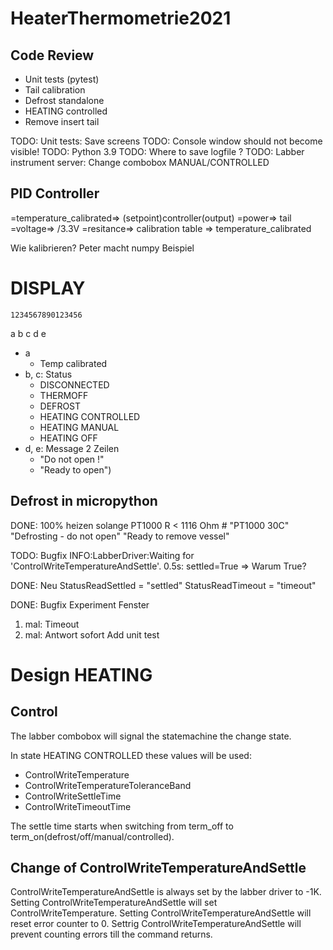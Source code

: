 # HeaterThermometrie2021


## Code Review

* Unit tests (pytest)
* Tail calibration
* Defrost standalone
* HEATING controlled
* Remove insert tail

TODO: Unit tests: Save screens
TODO: Console window should not become visible!
TODO: Python 3.9
TODO: Where to save logfile ?
TODO: Labber instrument server: Change combobox MANUAL/CONTROLLED

## PID Controller

=temperature_calibrated=> (setpoint)controller(output)
    =power=> tail
        =voltage=> /3.3V
            =resitance=> calibration table
                => temperature_calibrated



Wie kalibrieren?
  Peter macht numpy Beispiel

# DISPLAY
    1234567890123456
  a
  b
  c
  d
  e


* a
  * Temp calibrated
* b, c: Status
  * DISCONNECTED
  * THERMOFF
  * DEFROST
  * HEATING CONTROLLED
  * HEATING MANUAL
  * HEATING OFF
* d, e: Message 2 Zeilen
  * "Do not open !"
  * "Ready to open")

## Defrost in micropython
DONE:  100% heizen solange PT1000 R < 1116 Ohm # "PT1000 30C"
    "Defrosting - do not open"
    "Ready to remove vessel"


TODO: Bugfix
  INFO:LabberDriver:Waiting for 'ControlWriteTemperatureAndSettle'. 0.5s: settled=True
    => Warum True?

DONE: Neu
  StatusReadSettled = "settled"
  StatusReadTimeout = "timeout"

DONE: Bugfix
  Experiment Fenster
   1. mal: Timeout
   2. mal: Antwort sofort
  Add unit test


# Design HEATING

## Control

The labber combobox will signal the statemachine the change state.

In state HEATING CONTROLLED these values will be used:
  * ControlWriteTemperature
  * ControlWriteTemperatureToleranceBand
  * ControlWriteSettleTime
  * ControlWriteTimeoutTime

The settle time starts when switching from term_off to term_on(defrost/off/manual/controlled).


## Change of ControlWriteTemperatureAndSettle

ControlWriteTemperatureAndSettle is always set by the labber driver to -1K.
Setting ControlWriteTemperatureAndSettle will set ControlWriteTemperature.
Setting ControlWriteTemperatureAndSettle will reset error counter to 0.
Settrig ControlWriteTemperatureAndSettle will prevent counting errors till the command returns.
